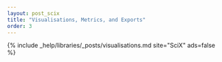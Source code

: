 ```yaml
---
layout: post_scix
title: "Visualisations, Metrics, and Exports"
order: 3
---
```


{% include _help/libraries/_posts/visualisations.md site="SciX" ads=false %}
